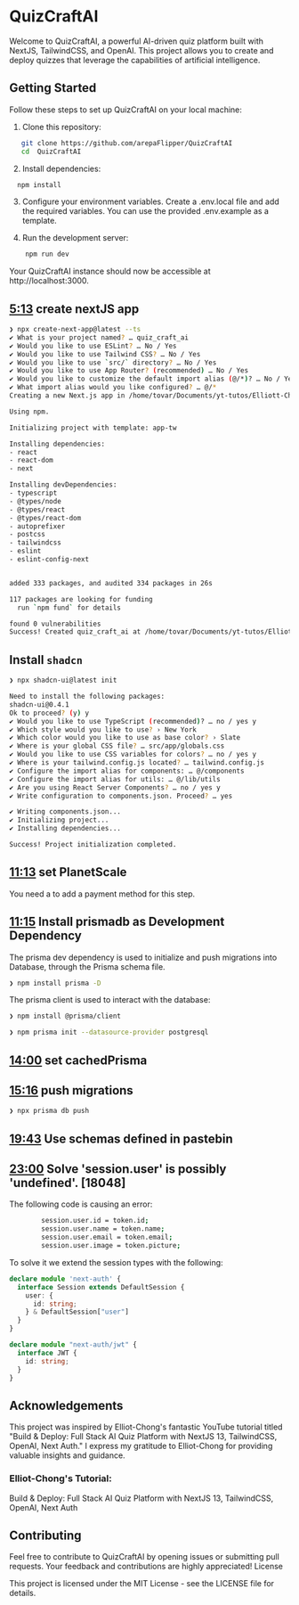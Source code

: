 # QuizCraftAI

Welcome to QuizCraftAI, a powerful AI-driven quiz platform built with NextJS, TailwindCSS, and OpenAI. This project allows you to create and deploy quizzes that leverage 
the capabilities of artificial intelligence.

## Getting Started
Follow these steps to set up QuizCraftAI on your local machine:

1. Clone this repository:

```bash
   git clone https://github.com/arepaFlipper/QuizCraftAI
   cd  QuizCraftAI
``` 

2. Install dependencies:
  ```bash
    npm install
  ```

3. Configure your environment variables. Create a .env.local file and add the required variables. You can use the provided .env.example as a template.

4. Run the development server:

```bash
    npm run dev
```

Your QuizCraftAI instance should now be accessible at http://localhost:3000.

## [5:13](https://youtu.be/vIyU4nInlt0?si=VEnVVGU8J5O7W0h3&t=290) create nextJS app
```bash
❯ npx create-next-app@latest --ts
✔ What is your project named? … quiz_craft_ai
✔ Would you like to use ESLint? … No / Yes
✔ Would you like to use Tailwind CSS? … No / Yes
✔ Would you like to use `src/` directory? … No / Yes
✔ Would you like to use App Router? (recommended) … No / Yes
✔ Would you like to customize the default import alias (@/*)? … No / Yes
✔ What import alias would you like configured? … @/*
Creating a new Next.js app in /home/tovar/Documents/yt-tutos/Elliott-Chong/quizmify/quiz_craft_ai.

Using npm.

Initializing project with template: app-tw

Installing dependencies:
- react
- react-dom
- next

Installing devDependencies:
- typescript
- @types/node
- @types/react
- @types/react-dom
- autoprefixer
- postcss
- tailwindcss
- eslint
- eslint-config-next


added 333 packages, and audited 334 packages in 26s

117 packages are looking for funding
  run `npm fund` for details

found 0 vulnerabilities
Success! Created quiz_craft_ai at /home/tovar/Documents/yt-tutos/Elliott-Chong/quizmify/quiz_craft_ai
```

## Install `shadcn`
```bash
❯ npx shadcn-ui@latest init

Need to install the following packages:
shadcn-ui@0.4.1
Ok to proceed? (y) y
✔ Would you like to use TypeScript (recommended)? … no / yes y
✔ Which style would you like to use? › New York
✔ Which color would you like to use as base color? › Slate
✔ Where is your global CSS file? … src/app/globals.css
✔ Would you like to use CSS variables for colors? … no / yes y
✔ Where is your tailwind.config.js located? … tailwind.config.js
✔ Configure the import alias for components: … @/components
✔ Configure the import alias for utils: … @/lib/utils
✔ Are you using React Server Components? … no / yes y
✔ Write configuration to components.json. Proceed? … yes

✔ Writing components.json...
✔ Initializing project...
✔ Installing dependencies...

Success! Project initialization completed.
```

## [11:13](https://youtu.be/vIyU4nInlt0?si=VEnVVGU8J5O7W0h3&t=673) set PlanetScale
You need a to add a payment method for this step.

## [11:15](https://youtu.be/vIyU4nInlt0?si=VEnVVGU8J5O7W0h3&t=675) Install prismadb as Development Dependency

The prisma dev dependency is used to initialize and push migrations into Database, 
through the Prisma schema file.
```bash
❯ npm install prisma -D
```
The prisma client is used to interact with the database:
```bash
❯ npm install @prisma/client
```

```bash
❯ npm prisma init --datasource-provider postgresql
```

## [14:00](https://youtu.be/vIyU4nInlt0?si=VEnVVGU8J5O7W0h3&t=840) set cachedPrisma

## [15:16](https://youtu.be/vIyU4nInlt0?si=VEnVVGU8J5O7W0h3&t=914) push migrations
```bash
❯ npx prisma db push
```

## [19:43](https://youtu.be/vIyU4nInlt0?si=VEnVVGU8J5O7W0h3&t=1183) Use schemas defined in pastebin

## [23:00](https://youtu.be/vIyU4nInlt0?si=VEnVVGU8J5O7W0h3&t=1380) Solve 'session.user' is possibly 'undefined'. [18048]
The following code is causing an error:
```bash
        session.user.id = token.id;
        session.user.name = token.name;
        session.user.email = token.email;
        session.user.image = token.picture;
```

To solve it we extend the session types with the following:
```ts
declare module 'next-auth' {
  interface Session extends DefaultSession {
    user: {
      id: string;
    } & DefaultSession["user"]
  }
}

declare module "next-auth/jwt" {
  interface JWT {
    id: string;
  }
}

```

## Acknowledgements

This project was inspired by Elliot-Chong's fantastic YouTube tutorial titled "Build & Deploy: Full Stack AI Quiz Platform with NextJS 13, 
TailwindCSS, OpenAI, Next Auth." I express my gratitude to Elliot-Chong for providing valuable insights and guidance.

### Elliot-Chong's Tutorial:
Build & Deploy: Full Stack AI Quiz Platform with NextJS 13, TailwindCSS, OpenAI, Next Auth

## Contributing

Feel free to contribute to QuizCraftAI by opening issues or submitting pull requests. Your feedback and contributions are highly appreciated!
License

This project is licensed under the MIT License - see the LICENSE file for details.

